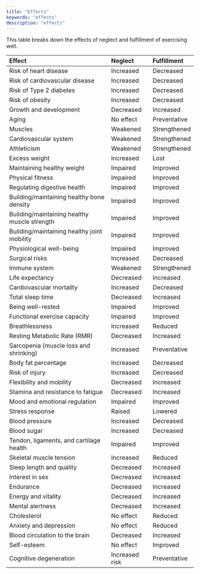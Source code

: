 ```yaml
---
title: "Effects"
keywords: "effects"
description: "effects"
---
```


This table breaks down the effects of neglect and fulfillment of exercising well.

| Effect                                       | Neglect        | Fulfillment  |
| :------------------------------------------- | :------------- | :----------- |
| Risk of heart disease                        | Increased      | Decreased    |
| Risk of cardiovascular disease               | Increased      | Decreased    |
| Risk of Type 2 diabetes                      | Increased      | Decreased    |
| Risk of obesity                              | Increased      | Decreased    |
| Growth and development                       | Decreased      | Increased    |
| Aging                                        | No effect      | Preventative |
| Muscles                                      | Weakened       | Strengthened |
| Cardiovascular system                        | Weakened       | Strengthened |
| Athleticism                                  | Weakened       | Strengthened |
| Excess weight                                | Increased      | Lost         |
| Maintaining healthy weight                   | Impaired       | Improved     |
| Physical fitness                             | Impaired       | Improved     |
| Regulating digestive health                  | Impaired       | Improved     |
| Building/maintaining healthy bone density    | Impaired       | Improved     |
| Building/maintaining healthy muscle strength | Impaired       | Improved     |
| Building/maintaining healthy joint mobility  | Impaired       | Improved     |
| Physiological well-being                     | Impaired       | Improved     |
| Surgical risks                               | Increased      | Decreased    |
| Immune system                                | Weakened       | Strengthened |
| Life expectancy                              | Decreased      | Increased    |
| Cardiovascular mortality                     | Increased      | Decreased    |
| Total sleep time                             | Decreased      | Increased    |
| Being well-rested                            | Impaired       | Improved     |
| Functional exercise capacity                 | Impaired       | Improved     |
| Breathlessness                               | Increased      | Reduced      |
| Resting Metabolic Rate (RMR)                 | Decreased      | Increased    |
| Sarcopenia (muscle loss and shrinking)       | Increased      | Preventative |
| Body fat percentage                          | Increased      | Decreased    |
| Risk of injury                               | Increased      | Decreased    |
| Flexibility and mobility                     | Decreased      | Increased    |
| Stamina and resistance to fatigue            | Decreased      | Increased    |
| Mood and emotional regulation                | Impaired       | Improved     |
| Stress response                              | Raised         | Lowered      |
| Blood pressure                               | Increased      | Decreased    |
| Blood sugar                                  | Increased      | Decreased    |
| Tendon, ligaments, and cartilage health      | Impaired       | Improved     |
| Skeletal muscle tension                      | Increased      | Reduced      |
| Sleep length and quality                     | Decreased      | Increased    |
| Interest in sex                              | Decreased      | Increased    |
| Endurance                                    | Decreased      | Increased    |
| Energy and vitality                          | Decreased      | Increased    |
| Mental alertness                             | Decreased      | Increased    |
| Cholesterol                                  | No effect      | Reduced      |
| Anxiety and depression                       | No effect      | Reduced      |
| Blood circulation to the brain               | Decreased      | Increased    |
| Self-esteem                                  | No effect      | Improved     |
| Cognitive degeneration                       | Increased risk | Preventative |
